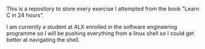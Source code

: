 This is a repository to store every exercise I attempted from the book "Learn C in 24 hours".


I am currently a student at ALX enrolled in the software engineering programme so I will be pushing everything from a linux shell so I could get better at navigating the shell.
